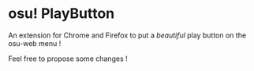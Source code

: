 # osu! PlayButton

An extension for Chrome and Firefox to put a *beautiful* play button on the osu-web menu !

Feel free to propose some changes !
